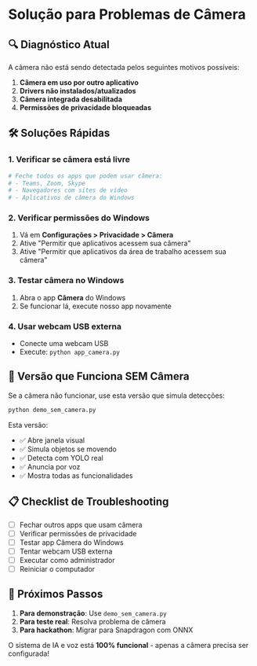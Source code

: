 # Solução para Problemas de Câmera

## 🔍 Diagnóstico Atual

A câmera não está sendo detectada pelos seguintes motivos possíveis:

1. **Câmera em uso por outro aplicativo**
2. **Drivers não instalados/atualizados**
3. **Câmera integrada desabilitada**
4. **Permissões de privacidade bloqueadas**

## 🛠️ Soluções Rápidas

### 1. Verificar se câmera está livre
```bash
# Feche todos os apps que podem usar câmera:
# - Teams, Zoom, Skype
# - Navegadores com sites de vídeo
# - Aplicativos de câmera do Windows
```

### 2. Verificar permissões do Windows
1. Vá em **Configurações > Privacidade > Câmera**
2. Ative "Permitir que aplicativos acessem sua câmera"
3. Ative "Permitir que aplicativos da área de trabalho acessem sua câmera"

### 3. Testar câmera no Windows
1. Abra o app **Câmera** do Windows
2. Se funcionar lá, execute nosso app novamente

### 4. Usar webcam USB externa
- Conecte uma webcam USB
- Execute: `python app_camera.py`

## 🚀 Versão que Funciona SEM Câmera

Se a câmera não funcionar, use esta versão que simula detecções:

```bash
python demo_sem_camera.py
```

Esta versão:
- ✅ Abre janela visual
- ✅ Simula objetos se movendo
- ✅ Detecta com YOLO real
- ✅ Anuncia por voz
- ✅ Mostra todas as funcionalidades

## 📋 Checklist de Troubleshooting

- [ ] Fechar outros apps que usam câmera
- [ ] Verificar permissões de privacidade
- [ ] Testar app Câmera do Windows
- [ ] Tentar webcam USB externa
- [ ] Executar como administrador
- [ ] Reiniciar o computador

## 🎯 Próximos Passos

1. **Para demonstração**: Use `demo_sem_camera.py`
2. **Para teste real**: Resolva problema de câmera
3. **Para hackathon**: Migrar para Snapdragon com ONNX

O sistema de IA e voz está **100% funcional** - apenas a câmera precisa ser configurada!